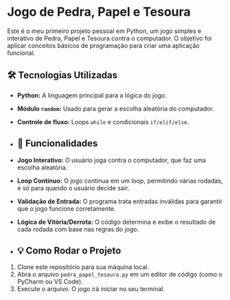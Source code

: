# Jogo de Pedra, Papel e Tesoura

Este é o meu primeiro projeto pessoal em Python, um jogo simples e interativo de Pedra, Papel e Tesoura contra o computador. O objetivo foi aplicar conceitos básicos de programação para criar uma aplicação funcional.

## 🛠️ Tecnologias Utilizadas

* **Python:** A linguagem principal para a lógica do jogo.
* **Módulo `random`:** Usado para gerar a escolha aleatória do computador.
* **Controle de fluxo:** Loops `while` e condicionais `if/elif/else`.

* ## 🚀 Funcionalidades

* **Jogo Interativo:** O usuário joga contra o computador, que faz uma escolha aleatória.
* **Loop Contínuo:** O jogo continua em um loop, permitindo várias rodadas, e só para quando o usuário decide sair.
* **Validação de Entrada:** O programa trata entradas inválidas para garantir que o jogo funcione corretamente.
* **Lógica de Vitória/Derrota:** O código determina e exibe o resultado de cada rodada com base nas regras do jogo.

* ## 💡 Como Rodar o Projeto

1.  Clone este repositório para sua máquina local.
2.  Abra o arquivo `pedra_papel_tesoura.py` em um editor de código (como o PyCharm ou VS Code).
3.  Execute o arquivo. O jogo irá iniciar no seu terminal.
